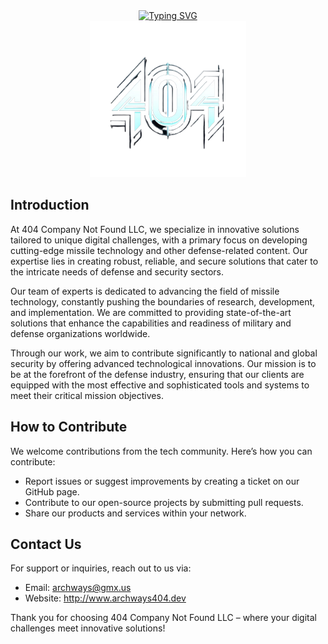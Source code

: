 <div id="header" align="center">
  <a href="https://git.io/typing-svg"><img src="https://readme-typing-svg.demolab.com?font=Jetbrains+mono&weight=700&size=24&pause=1000&color=F79123&center=true&vCenter=true&random=false&width=445&lines=404+Company+Not+Found+LLC" alt="Typing SVG" /></a>
</div>

<div id="header" align="center">
  <img src="https://github.com/404-Company-Not-Found-LLC/.github/blob/main/profile/404t.png" width="250"/>
</div>

## Introduction
At 404 Company Not Found LLC, we specialize in innovative solutions tailored to unique digital challenges, with a primary focus on developing cutting-edge missile technology and other defense-related content. Our expertise lies in creating robust, reliable, and secure solutions that cater to the intricate needs of defense and security sectors.

Our team of experts is dedicated to advancing the field of missile technology, constantly pushing the boundaries of research, development, and implementation. We are committed to providing state-of-the-art solutions that enhance the capabilities and readiness of military and defense organizations worldwide.

Through our work, we aim to contribute significantly to national and global security by offering advanced technological innovations. Our mission is to be at the forefront of the defense industry, ensuring that our clients are equipped with the most effective and sophisticated tools and systems to meet their critical mission objectives.

## How to Contribute
We welcome contributions from the tech community. Here’s how you can contribute:

- Report issues or suggest improvements by creating a ticket on our GitHub page.
- Contribute to our open-source projects by submitting pull requests.
- Share our products and services within your network.

## Contact Us
For support or inquiries, reach out to us via:

- Email: archways@gmx.us
- Website: http://www.archways404.dev

Thank you for choosing 404 Company Not Found LLC – where your digital challenges meet innovative solutions!
